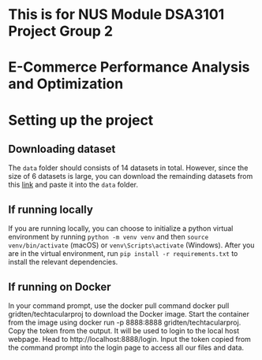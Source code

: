 # This is for NUS Module DSA3101 Project Group 2
# E-Commerce Performance Analysis and Optimization

# Setting up the project

## Downloading dataset
The `data` folder should consists of 14 datasets in total. However, since the size of 6 datasets is large, you can download the remainding datasets from this [link](https://drive.google.com/drive/folders/1G_p7zx7Ra-ZgVX2OqqRIfJGLkL3LB7lH?usp=drive_link) and paste it into the `data` folder.

## If running locally 
If you are running locally, you can choose to initialize a python virtual environment by running `python -m venv venv` and then `source venv/bin/activate` (macOS) or `venv\Scripts\activate` (Windows). After you are in the virtual environment, run `pip install -r requirements.txt` to install the relevant dependencies.

## If running on Docker
In your command prompt, use the docker pull command docker pull gridten/techtacularproj to download the Docker image.
Start the container from the image using docker run -p 8888:8888 gridten/techtacularproj.
Copy the token from the output. It will be used to login to the local host webpage.
Head to http://localhost:8888/login.
Input the token copied from the command prompt into the login page to access all our files and data.